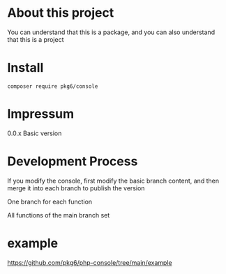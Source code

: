 # About this project

You can understand that this is a package, and you can also understand that this is a project

# Install

```
composer require pkg6/console
```

# Impressum

0.0.x Basic version


# Development Process

If you modify the console, first modify the basic branch content, and then merge it into each branch to publish the version

One branch for each function

All functions of the main branch set

# example

https://github.com/pkg6/php-console/tree/main/example